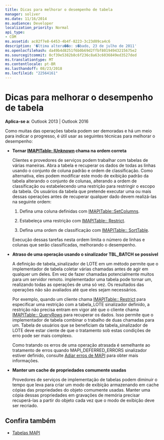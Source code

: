```yaml
---
title: Dicas para melhorar o desempenho de tabela
manager: soliver
ms.date: 11/16/2014
ms.audience: Developer
localization_priority: Normal
api_type:
- COM
ms.assetid: ac82f7e8-6453-4b4f-8223-3c23d09ca4c6
description: '�ltima altera��o: s�bado, 23 de julho de 2011'
ms.openlocfilehash: da49b4d8251f6b0b69d2ffbf80194943215675e2
ms.sourcegitcommit: 0cf39e5382b8c6f236c8a63c6036849ed3527ded
ms.translationtype: MT
ms.contentlocale: pt-BR
ms.lasthandoff: 08/23/2018
ms.locfileid: "22564161"
---
```

# <a name="tips-for-better-table-performance"></a>Dicas para melhorar o desempenho de tabela
  
**Aplica-se a**: Outlook 2013 | Outlook 2016 
  
Como muitas das operações tabela podem ser demoradas e há um meio para indicar o progresso, é útil usar as seguintes técnicas para melhorar o desempenho:
  
- **Tornar [IMAPITable: IUnknown](imapitableiunknown.md) chama na ordem correta**
    
   Clientes e provedores de serviços podem trabalhar com tabelas de várias maneiras. Abra a tabela e recuperar os dados de todas as linhas usando o conjunto de coluna padrão e ordem de classificação. Como alternativa, eles podem modificar este modo de exibição padrão da tabela alterando o conjunto de colunas, alterando a ordem de classificação ou estabelecendo uma restrição para restringir o escopo da tabela. Os usuários da tabela que pretende executar uma ou mais dessas operações antes de recuperar qualquer dado devem realizá-las na seguinte ordem:
    
    1. Defina uma coluna definidas com [IMAPITable::SetColumns](imapitable-setcolumns.md).
        
    2. Estabeleça uma restrição com [IMAPITable:: Restrict](imapitable-restrict.md).
        
    3. Defina uma ordem de classificação com [IMAPITable:: SortTable](imapitable-sorttable.md).
    
    Execução dessas tarefas nesta ordem limita o número de linhas e colunas que serão classificadas, melhorando o desempenho.
    
- **Atraso de uma operação usando o sinalizador TBL_BATCH se possível**
    
    A definição de tabela\_sinalizador de LOTE em um método permite que o implementador de tabela coletar várias chamadas antes de agir em qualquer um deles. Em vez de fazer chamadas potencialmente muitos para um servidor remoto. implementador uma tabela pode tornar um, realizando todas as operações de uma só vez. Os resultados das operações não são avaliados até que eles sejam necessários. 
    
    Por exemplo, quando um cliente chama [IMAPITable:: Restrict](imapitable-restrict.md) para especificar uma restrição com a tabela\_LOTE sinalizador definido, a restrição não precisa entram em vigor até que o cliente chama [IMAPITable:: QueryRows](imapitable-queryrows.md) para recuperar os dados. Isso permite que o implementador de tabela combinar o trabalho de duas chamadas para um. Tabela de usuários que se beneficiam da tabela\_sinalizador de LOTE deve estar ciente de que o tratamento sob estas condições de erro pode ser mais complexo. 
    
    Como tratando os erros de uma operação atrasada é semelhante ao tratamento de erros quando MAPI\_DEFERRED_ERRORS sinalizador estiver definido, consulte [Adiar erros de MAPI](deferring-mapi-errors.md) para obter mais informações. 
    
- **Manter um cache de propriedades comumente usadas**
    
    Provedores de serviços de implementação de tabelas podem diminuir o tempo que leva para criar um modo de exibição armazenando em cache cópias das propriedades do objeto comumente usadas. Manter uma cópia dessas propriedades em gravações de memória precisar recuperá-las a partir do objeto cada vez que o modo de exibição deve ser recriado.
    
## <a name="see-also"></a>Confira também

- [Tabelas MAPI](mapi-tables.md)

